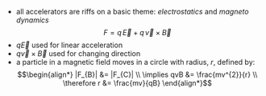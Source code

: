- all accelerators are riffs on a basic theme: *electrostatics* and *magneto dynamics*
$$F = q\,\vec E + q\,\vec v \times \vec B$$
- ${} q\vec E$ used for linear acceleration
- $q\vec v\times \vec B$ used for changing direction
- a particle in a magnetic field moves in a circle with radius, $r$, defined by: $$\begin{align*}
		|F_{B}| &= |F_{C}| \\
		\implies qvB &= \frac{mv^{2}}{r} \\
		\therefore r &= \frac{mv}{qB}
	\end{align*}$$
